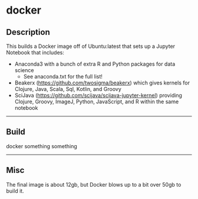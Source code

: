 # docker

## Description
This builds a Docker image off of Ubuntu:latest that sets up a Jupyter Notebook that includes:
  * Anaconda3 with a bunch of extra R and Python packages for data science
    * See anaconda.txt for the full list!
  * Beakerx (https://github.com/twosigma/beakerx) which gives kernels for Clojure, Java, Scala, Sql, Kotlin, and Groovy
  * SciJava (https://github.com/scijava/scijava-jupyter-kernel) providing Clojure, Groovy, ImageJ, Python, JavaScript, and R within the same notebook

-----

## Build
docker something something

-----

## Misc
The final image is about 12gb, but Docker blows up to a bit over 50gb to build it.

